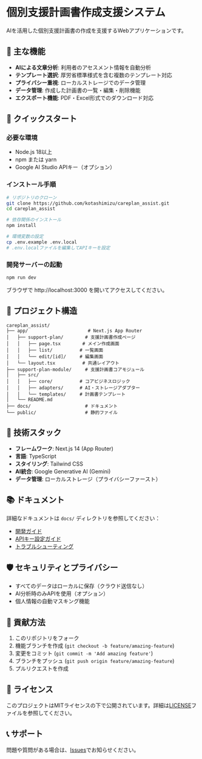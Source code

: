 # 個別支援計画書作成支援システム

AIを活用した個別支援計画書の作成を支援するWebアプリケーションです。

## 🎯 主な機能

- **AIによる文章分析**: 利用者のアセスメント情報を自動分析
- **テンプレート選択**: 厚労省標準様式を含む複数のテンプレート対応
- **プライバシー重視**: ローカルストレージでのデータ管理
- **データ管理**: 作成した計画書の一覧・編集・削除機能
- **エクスポート機能**: PDF・Excel形式でのダウンロード対応

## 🚀 クイックスタート

### 必要な環境
- Node.js 18以上
- npm または yarn
- Google AI Studio APIキー（オプション）

### インストール手順

```bash
# リポジトリのクローン
git clone https://github.com/kotashimizu/careplan_assist.git
cd careplan_assist

# 依存関係のインストール
npm install

# 環境変数の設定
cp .env.example .env.local
# .env.localファイルを編集してAPIキーを設定
```

### 開発サーバーの起動

```bash
npm run dev
```

ブラウザで http://localhost:3000 を開いてアクセスしてください。

## 📁 プロジェクト構造

```
careplan_assist/
├── app/                      # Next.js App Router
│   ├── support-plan/        # 支援計画書作成ページ
│   │   ├── page.tsx        # メイン作成画面
│   │   ├── list/          # 一覧画面
│   │   └── edit/[id]/     # 編集画面
│   └── layout.tsx          # 共通レイアウト
├── support-plan-module/     # 支援計画書コアモジュール
│   ├── src/
│   │   ├── core/          # コアビジネスロジック
│   │   ├── adapters/      # AI・ストレージアダプター
│   │   └── templates/     # 計画書テンプレート
│   └── README.md
├── docs/                    # ドキュメント
└── public/                  # 静的ファイル
```

## 🔧 技術スタック

- **フレームワーク**: Next.js 14 (App Router)
- **言語**: TypeScript
- **スタイリング**: Tailwind CSS
- **AI統合**: Google Generative AI (Gemini)
- **データ管理**: ローカルストレージ（プライバシーファースト）

## 📚 ドキュメント

詳細なドキュメントは `docs/` ディレクトリを参照してください：

- [開発ガイド](docs/02-development/README.md)
- [APIキー設定ガイド](docs/01-getting-started/06-APIキー設定ガイド.md)
- [トラブルシューティング](docs/05-troubleshooting/README.md)

## 🛡️ セキュリティとプライバシー

- すべてのデータはローカルに保存（クラウド送信なし）
- AI分析時のみAPIを使用（オプション）
- 個人情報の自動マスキング機能

## 🤝 貢献方法

1. このリポジトリをフォーク
2. 機能ブランチを作成 (`git checkout -b feature/amazing-feature`)
3. 変更をコミット (`git commit -m 'Add amazing feature'`)
4. ブランチをプッシュ (`git push origin feature/amazing-feature`)
5. プルリクエストを作成

## 📄 ライセンス

このプロジェクトはMITライセンスの下で公開されています。詳細は[LICENSE](LICENSE)ファイルを参照してください。

## 📞 サポート

問題や質問がある場合は、[Issues](https://github.com/kotashimizu/careplan_assist/issues)でお知らせください。
